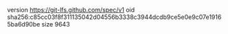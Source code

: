 version https://git-lfs.github.com/spec/v1
oid sha256:c85cc03f8f311135042d04556b3338c3944dcdb9ce5e0e9c07e19165ba6d90be
size 9643
